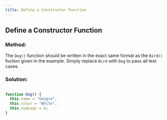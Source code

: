 ```yaml
---
title: Define a Constructor Function
---
```

## Define a Constructor Function

### Method:

The `Dog()` function should be written in the exact same format as the `Bird()` fuction given in the example. Simply replace `Bird` with `Dog` to pass all test cases.

### Solution:

```javascript

function Dog() {
  this.name = "Geogre",
  this.color = "White",
  this.numLegs = 4;
}

```
